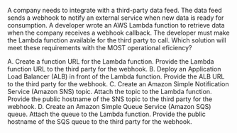 A company needs to integrate with a third-party data feed. The data feed sends a webhook to notify an external service when new data is ready for consumption. A developer wrote an AWS Lambda function to retrieve data when the company receives a webhook callback. The developer must make the Lambda function available for the third party to call. Which solution will meet these requirements with the MOST operational eficiency? 

A. Create a function URL for the Lambda function. Provide the Lambda function URL to the third party for the webhook. 
B. Deploy an Application Load Balancer (ALB) in front of the Lambda function. Provide the ALB URL to the third party for the webhook. 
C. Create an Amazon Simple Notification Service (Amazon SNS) topic. Attach the topic to the Lambda function. Provide the public hostname of the SNS topic to the third party for the webhook. 
D. Create an Amazon Simple Queue Service (Amazon SQS) queue. Attach the queue to the Lambda function. Provide the public hostname of the SQS queue to the third party for the webhook.